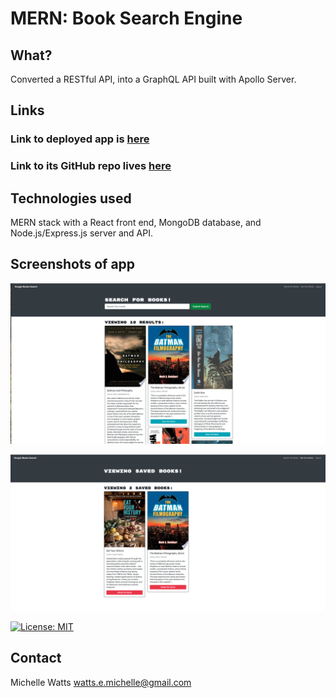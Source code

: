 # MERN: Book Search Engine

## What?

Converted a RESTful API, into a GraphQL API built with Apollo Server.

## Links
### Link to deployed app is [here](https://hidden-wave-55120.herokuapp.com/)
### Link to its GitHub repo lives [here](https://github.com/michellewatts20000/book-search-engine)

## Technologies used
MERN stack with a React front end, MongoDB database, and Node.js/Express.js server and API.

## Screenshots of app
![screenshot](./client/public/img/screenshot-1.png)

![screenshot 2](./client/public/img/screenshot-2.png)

[![License: MIT](https://img.shields.io/badge/License-MIT-yellow.svg)](https://opensource.org/licenses/MIT)

## Contact
Michelle Watts
watts.e.michelle@gmail.com